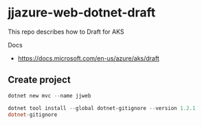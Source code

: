 # jjazure-web-dotnet-draft

This repo describes how to Draft for AKS

Docs
- https://docs.microsoft.com/en-us/azure/aks/draft

## Create project

```powershell
dotnet new mvc --name jjweb

dotnet tool install --global dotnet-gitignore --version 1.2.1
dotnet-gitignore
```